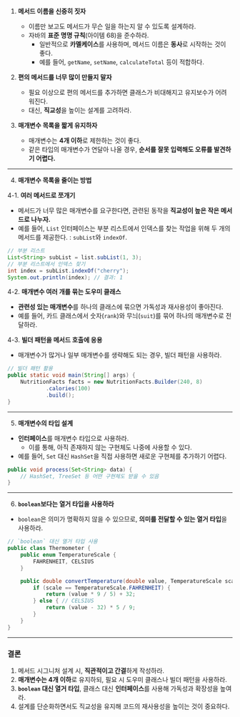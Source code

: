 
1. **메서드 이름을 신중히 짓자**
    - 이름만 보고도 메서드가 무슨 일을 하는지 알 수 있도록 설계하라.
    - 자바의 **표준 명명 규칙**(아이템 68)을 준수하라.
        - 일반적으로 **카멜케이스**를 사용하며, 메서드 이름은 **동사**로 시작하는 것이 좋다.
        - 예를 들어, `getName`, `setName`, `calculateTotal` 등이 적합하다.

2. **편의 메서드를 너무 많이 만들지 말자**
    - 필요 이상으로 편의 메서드를 추가하면 클래스가 비대해지고 유지보수가 어려워진다.
    - 대신, **직교성**을 높이는 설계를 고려하라.

3. **매개변수 목록을 짧게 유지하자**
    - 매개변수는 **4개 이하**로 제한하는 것이 좋다.
    - 같은 타입의 매개변수가 연달아 나올 경우, **순서를 잘못 입력해도 오류를 발견하기 어렵다.**

---

4. **매개변수 목록을 줄이는 방법**

4-1. **여러 메서드로 쪼개기**

- 메서드가 너무 많은 매개변수를 요구한다면, 관련된 동작을 **직교성이 높은 작은 메서드로 나누자.**
- 예를 들어, `List` 인터페이스는 부분 리스트에서 인덱스를 찾는 작업을 위해 두 개의 메서드를 제공한다. : `subList`와 `indexOf`.

```java
// 부분 리스트
List<String> subList = list.subList(1, 3);
// 부분 리스트에서 인덱스 찾기
int index = subList.indexOf("cherry");
System.out.println(index); // 결과: 1
```

4-2. **매개변수 여러 개를 묶는 도우미 클래스**

- **관련성 있는 매개변수**를 하나의 클래스에 묶으면 가독성과 재사용성이 좋아진다.
- 예를 들어, 카드 클래스에서 숫자(`rank`)와 무늬(`suit`)를 묶어 하나의 매개변수로 전달하라.

4-3. **빌더 패턴을 메서드 호출에 응용**

- 매개변수가 많거나 일부 매개변수를 생략해도 되는 경우, 빌더 패턴을 사용하라.

```java
// 빌더 패턴 활용
public static void main(String[] args) {
	NutritionFacts facts = new NutritionFacts.Builder(240, 8)
			.calories(100)
			.build();
}
```
---

5. **매개변수의 타입 설계**

- **인터페이스**를 매개변수 타입으로 사용하라.
    - 이를 통해, 아직 존재하지 않는 구현체도 나중에 사용할 수 있다.
- 예를 들어, `Set` 대신 `HashSet`을 직접 사용하면 새로운 구현체를 추가하기 어렵다.

```java
public void process(Set<String> data) {
    // HashSet, TreeSet 등 어떤 구현체도 받을 수 있음
}
```
---

6. **`boolean`보다는 열거 타입을 사용하라**

- `boolean`은 의미가 명확하지 않을 수 있으므로, **의미를 전달할 수 있는 열거 타입**을 사용하라.

```java
// `boolean` 대신 열거 타입 사용
public class Thermometer {
    public enum TemperatureScale {
        FAHRENHEIT, CELSIUS
    }

    public double convertTemperature(double value, TemperatureScale scale) {
        if (scale == TemperatureScale.FAHRENHEIT) {
            return (value * 9 / 5) + 32;
        } else { // CELSIUS
            return (value - 32) * 5 / 9;
        }
    }
}

```

---

### **결론**

1. 메서드 시그니처 설계 시, **직관적이고 간결**하게 작성하라.
2. **매개변수는 4개 이하**로 유지하되, 필요 시 도우미 클래스나 빌더 패턴을 사용하라.
3. **`boolean` 대신 열거 타입**, 클래스 대신 **인터페이스**를 사용해 가독성과 확장성을 높여라.
4. 설계를 단순화하면서도 직교성을 유지해 코드의 재사용성을 높이는 것이 중요하다.
